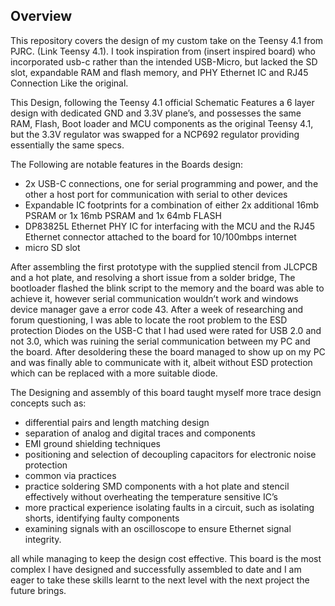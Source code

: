 ## Overview

This repository covers the design of my custom take on the Teensy 4.1 from PJRC. (Link Teensy 4.1). I took inspiration from (insert inspired board) who incorporated usb-c rather than the intended USB-Micro, but lacked the SD slot, expandable RAM and flash memory, and PHY Ethernet IC and RJ45 Connection Like the original. 



This Design, following the Teensy 4.1 official Schematic Features a 6 layer design with dedicated GND and 3.3V plane’s, and possesses the same RAM, Flash, Boot loader and MCU components as the original Teensy 4.1, but the 3.3V regulator was swapped for a NCP692 regulator providing essentially the same specs. 



The Following are notable features in the Boards design:

- 2x USB-C connections, one for serial programming and power, and the other a host port for communication with serial to other devices
- Expandable IC footprints for a combination of either 2x additional 16mb PSRAM or 1x 16mb PSRAM and 1x 64mb FLASH
- DP83825L Ethernet PHY IC for interfacing with the MCU and the RJ45 Ethernet connector attached to the board for 10/100mbps internet
- micro SD slot


After assembling the first prototype with the supplied stencil from JLCPCB and a hot plate, and resolving a short issue from a solder bridge, The bootloader flashed the blink script to the memory and the board was able to achieve it, however serial communication wouldn’t work and windows device manager gave a error code 43. After a week of researching and forum questioning, I was able to locate the root problem to the ESD protection Diodes on the USB-C that I had used were rated for USB 2.0 and not 3.0, which was ruining the serial communication between my PC and the board. After desoldering these the board managed to show up on my PC and was finally able to communicate with it, albeit without ESD protection which can be replaced with a more suitable diode.



The Designing and assembly of this board taught myself more trace design concepts such as:

- differential pairs and length matching design
- separation of analog and digital traces and components
- EMI ground shielding techniques
- positioning and selection of decoupling capacitors for electronic noise protection
- common via practices
- practice soldering SMD components with a hot plate and stencil effectively without overheating the temperature sensitive IC’s 
- more practical experience isolating faults in a circuit, such as isolating shorts, identifying faulty components
- examining signals with an oscilloscope to ensure Ethernet signal integrity.


all while managing to keep the design cost effective. This board is the most complex I have designed and successfully assembled to date and I am eager to take these skills learnt to the next level with the next project the future brings.
